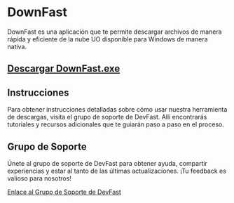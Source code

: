 # DownFast

DownFast es una aplicación que te permite descargar archivos de manera rápida y eficiente de la nube UO disponible para Windows de manera nativa.

## [Descargar DownFast.exe](https://t.me/+NaR-J2X2DKg3YmZh)

## Instrucciones

Para obtener instrucciones detalladas sobre cómo usar nuestra herramienta de descargas, visita el grupo de soporte de DevFast. Allí encontrarás tutoriales y recursos adicionales que te guiarán paso a paso en el proceso.

## Grupo de Soporte

Únete al grupo de soporte de DevFast para obtener ayuda, compartir experiencias y estar al tanto de las últimas actualizaciones. ¡Tu feedback es valioso para nosotros!

[Enlace al Grupo de Soporte de DevFast](https://t.me/+NaR-J2X2DKg3YmZh)
